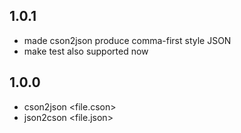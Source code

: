 1.0.1
-----

* made cson2json produce comma-first style JSON
* make test also supported now

1.0.0
-----

* cson2json <file.cson>
* json2cson <file.json>
